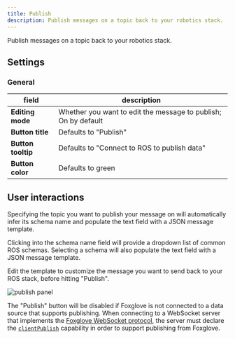 ```yaml
---
title: Publish
description: Publish messages on a topic back to your robotics stack.
---
```


Publish messages on a topic back to your robotics stack.

## Settings

### General

| field              | description                                                    |
| ------------------ | -------------------------------------------------------------- |
| **Editing mode**   | Whether you want to edit the message to publish; On by default |
| **Button title**   | Defaults to "Publish"                                          |
| **Button tooltip** | Defaults to "Connect to ROS to publish data"                   |
| **Button color**   | Defaults to green                                              |

## User interactions

Specifying the topic you want to publish your message on will automatically infer its schema name and populate the text field with a JSON message template.

Clicking into the schema name field will provide a dropdown list of common ROS schemas. Selecting a schema will also populate the text field with a JSON message template.

Edit the template to customize the message you want to send back to your ROS stack, before hitting "Publish".

![publish panel](/img/docs/visualization/panels/publish/panel.webp)

The "Publish" button will be disabled if Foxglove is not connected to a data source that supports publishing. When connecting to a WebSocket server that implements the [Foxglove WebSocket protocol](../../2-connecting-to-data/4-frameworks/2-custom.mdx), the server must declare the [`clientPublish`](https://github.com/foxglove/ws-protocol/blob/main/docs/spec.md#server-info) capability in order to support publishing from Foxglove.
